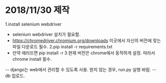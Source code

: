 # 2018/11/30 제작


1.install selenium webdriver
- selenium webdriver 설치가 필요함.
- https://chromedriver.chromium.org/downloads 이곳에서 자신의 버전에 맞는 파일 다운로드 필수.
2.pip install -r requirements.txt
- 만약 에러뜨면 pip install -r 
3.현재 버전은 chrome에서 동작하게 설정. 따라서 chrome install 필수.


-- django는 web에서 관리할 수 있도록 사용. 원치 않는 경우, run.py 실행 바람.
-- db 업로드.